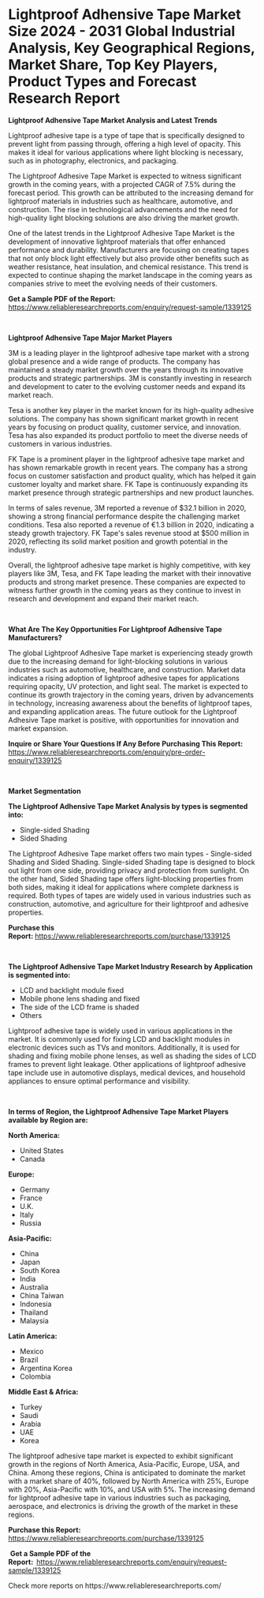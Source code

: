 <p><h1>Lightproof Adhensive Tape Market Size 2024 - 2031 Global Industrial Analysis, Key Geographical Regions, Market Share, Top Key Players, Product Types and Forecast Research Report</h1></p><p><strong>Lightproof Adhensive Tape Market Analysis and Latest Trends</strong></p>
<p><p>Lightproof adhesive tape is a type of tape that is specifically designed to prevent light from passing through, offering a high level of opacity. This makes it ideal for various applications where light blocking is necessary, such as in photography, electronics, and packaging.</p><p>The Lightproof Adhesive Tape Market is expected to witness significant growth in the coming years, with a projected CAGR of 7.5% during the forecast period. This growth can be attributed to the increasing demand for lightproof materials in industries such as healthcare, automotive, and construction. The rise in technological advancements and the need for high-quality light blocking solutions are also driving the market growth.</p><p>One of the latest trends in the Lightproof Adhesive Tape Market is the development of innovative lightproof materials that offer enhanced performance and durability. Manufacturers are focusing on creating tapes that not only block light effectively but also provide other benefits such as weather resistance, heat insulation, and chemical resistance. This trend is expected to continue shaping the market landscape in the coming years as companies strive to meet the evolving needs of their customers.</p></p>
<p><strong>Get a Sample PDF of the Report:&nbsp;</strong> <a href="https://www.reliableresearchreports.com/enquiry/request-sample/1339125">https://www.reliableresearchreports.com/enquiry/request-sample/1339125</a></p>
<p>&nbsp;</p>
<p><strong>Lightproof Adhensive Tape Major Market Players</strong></p>
<p><p>3M is a leading player in the lightproof adhesive tape market with a strong global presence and a wide range of products. The company has maintained a steady market growth over the years through its innovative products and strategic partnerships. 3M is constantly investing in research and development to cater to the evolving customer needs and expand its market reach.</p><p>Tesa is another key player in the market known for its high-quality adhesive solutions. The company has shown significant market growth in recent years by focusing on product quality, customer service, and innovation. Tesa has also expanded its product portfolio to meet the diverse needs of customers in various industries.</p><p>FK Tape is a prominent player in the lightproof adhesive tape market and has shown remarkable growth in recent years. The company has a strong focus on customer satisfaction and product quality, which has helped it gain customer loyalty and market share. FK Tape is continuously expanding its market presence through strategic partnerships and new product launches.</p><p>In terms of sales revenue, 3M reported a revenue of $32.1 billion in 2020, showing a strong financial performance despite the challenging market conditions. Tesa also reported a revenue of €1.3 billion in 2020, indicating a steady growth trajectory. FK Tape's sales revenue stood at $500 million in 2020, reflecting its solid market position and growth potential in the industry.</p><p>Overall, the lightproof adhesive tape market is highly competitive, with key players like 3M, Tesa, and FK Tape leading the market with their innovative products and strong market presence. These companies are expected to witness further growth in the coming years as they continue to invest in research and development and expand their market reach.</p></p>
<p>&nbsp;</p>
<p><strong>What Are The Key Opportunities For Lightproof Adhensive Tape Manufacturers?</strong></p>
<p><p>The global Lightproof Adhesive Tape market is experiencing steady growth due to the increasing demand for light-blocking solutions in various industries such as automotive, healthcare, and construction. Market data indicates a rising adoption of lightproof adhesive tapes for applications requiring opacity, UV protection, and light seal. The market is expected to continue its growth trajectory in the coming years, driven by advancements in technology, increasing awareness about the benefits of lightproof tapes, and expanding application areas. The future outlook for the Lightproof Adhesive Tape market is positive, with opportunities for innovation and market expansion.</p></p>
<p><strong>Inquire or Share Your Questions If Any Before Purchasing This Report:</strong> <a href="https://www.reliableresearchreports.com/enquiry/pre-order-enquiry/1339125">https://www.reliableresearchreports.com/enquiry/pre-order-enquiry/1339125</a></p>
<p>&nbsp;</p>
<p><strong>Market Segmentation</strong></p>
<p><strong>The Lightproof Adhensive Tape Market Analysis by types is segmented into:</strong></p>
<p><ul><li>Single-sided Shading</li><li>Sided Shading</li></ul></p>
<p><p>The Lightproof Adhesive Tape market offers two main types - Single-sided Shading and Sided Shading. Single-sided Shading tape is designed to block out light from one side, providing privacy and protection from sunlight. On the other hand, Sided Shading tape offers light-blocking properties from both sides, making it ideal for applications where complete darkness is required. Both types of tapes are widely used in various industries such as construction, automotive, and agriculture for their lightproof and adhesive properties.</p></p>
<p><strong>Purchase this Report:&nbsp;</strong><a href="https://www.reliableresearchreports.com/purchase/1339125">https://www.reliableresearchreports.com/purchase/1339125</a></p>
<p>&nbsp;</p>
<p><strong>The Lightproof Adhensive Tape Market Industry Research by Application is segmented into:</strong></p>
<p><ul><li>LCD and backlight module fixed</li><li>Mobile phone lens shading and fixed</li><li>The side of the LCD frame is shaded</li><li>Others</li></ul></p>
<p><p>Lightproof adhesive tape is widely used in various applications in the market. It is commonly used for fixing LCD and backlight modules in electronic devices such as TVs and monitors. Additionally, it is used for shading and fixing mobile phone lenses, as well as shading the sides of LCD frames to prevent light leakage. Other applications of lightproof adhesive tape include use in automotive displays, medical devices, and household appliances to ensure optimal performance and visibility.</p></p>
<p>&nbsp;</p>
<p><strong>In terms of Region, the Lightproof Adhensive Tape Market Players available by Region are:</strong></p>
<p>
    <p> <strong> North America: </strong>
        <ul>
            <li>United States</li>
            <li>Canada</li>
        </ul>
        </p> 
    <p> <strong> Europe: </strong>
        <ul>
            <li>Germany</li>
            <li>France</li>
            <li>U.K.</li>
            <li>Italy</li>
            <li>Russia</li>
        </ul>
        </p> 
    <p> <strong> Asia-Pacific: </strong>
        <ul>
            <li>China</li>
            <li>Japan</li>
            <li>South Korea</li>
            <li>India</li>
            <li>Australia</li>
            <li>China Taiwan</li>
            <li>Indonesia</li>
            <li>Thailand</li>
            <li>Malaysia</li>
        </ul>
        </p> 
    <p> <strong> Latin America: </strong>
        <ul>
            <li>Mexico</li>
            <li>Brazil</li>
            <li>Argentina Korea</li>
            <li>Colombia</li>
        </ul>
        </p> 
    <p> <strong> Middle East & Africa: </strong>
        <ul>
            <li>Turkey</li>
            <li>Saudi</li>
            <li>Arabia</li>
            <li>UAE</li>
            <li>Korea</li>
        </ul>
    </p>
    </p>
<p><p>The lightproof adhesive tape market is expected to exhibit significant growth in the regions of North America, Asia-Pacific, Europe, USA, and China. Among these regions, China is anticipated to dominate the market with a market share of 40%, followed by North America with 25%, Europe with 20%, Asia-Pacific with 10%, and USA with 5%. The increasing demand for lightproof adhesive tape in various industries such as packaging, aerospace, and electronics is driving the growth of the market in these regions.</p></p>
<p><strong>Purchase this Report: </strong><a href="https://www.reliableresearchreports.com/purchase/1339125">https://www.reliableresearchreports.com/purchase/1339125</a></p>
<p>&nbsp;<strong>Get a Sample PDF of the Report:&nbsp;&nbsp;</strong><a href="https://www.reliableresearchreports.com/enquiry/request-sample/1339125">https://www.reliableresearchreports.com/enquiry/request-sample/1339125</a></p>
<p><strong></strong></p>
<p>Check more reports on https://www.reliableresearchreports.com/</p>